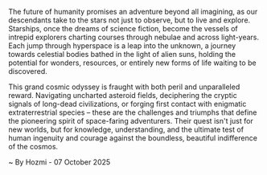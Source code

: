 
The future of humanity promises an adventure beyond all imagining, as our descendants take to the stars not just to observe, but to live and explore. Starships, once the dreams of science fiction, become the vessels of intrepid explorers charting courses through nebulae and across light-years. Each jump through hyperspace is a leap into the unknown, a journey towards celestial bodies bathed in the light of alien suns, holding the potential for wonders, resources, or entirely new forms of life waiting to be discovered.

This grand cosmic odyssey is fraught with both peril and unparalleled reward. Navigating uncharted asteroid fields, deciphering the cryptic signals of long-dead civilizations, or forging first contact with enigmatic extraterrestrial species – these are the challenges and triumphs that define the pioneering spirit of space-faring adventurers. Their quest isn't just for new worlds, but for knowledge, understanding, and the ultimate test of human ingenuity and courage against the boundless, beautiful indifference of the cosmos.

~ By Hozmi - 07 October 2025
